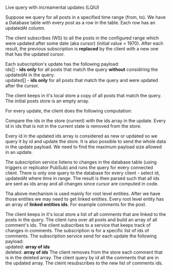 Live query with increamental updates (LQIU)

Suppose we query for all posts in a specified time range (from, to).
We have a Database table with every post as a row in the table.
Each row has an updatedAt column.

The client subscribes (WS) to all the posts in the configured range which were updated after some date (aka cursor) (initial value = 1970).
After each result, the previous subscription is **replaced** by the client with a new one that has the updated cursor.

Each subscription's update has the following payload:<br>
ids[] - **ids only** for all posts that match the query **without** considiring the updatedAt in the query.<br>
updated[] - **ids only** for all posts that match the query and were updated after the cursor.

The client keeps in it's local store a copy of all posts that match the query. The initial posts store is an empty array.

For every update, the client does the following computation:

Compare the ids in the store (current) with the ids array in the update. Every id in ids that is not in the current state is removed from the store.

Every id in the updated ids array is considered as new or updated so we query it by id and update the store. It is also possible to send the whole data in the update payload. We need to find the maximum payload size allowed in an update. 

The subscription service listens to changes in the database table (using triggers or replicator PubSub) and runs the query for every connected client. There is only one query to the database for every client - select id, updatedAt where time in range.
The result is then parsed such that all ids are sent as ids array and all changes since cursor are computed in code.

Tha above mechanism is used mainly for root level entities. After we have those entities we may need to get linked entities. Every root level entity has an array of **linked entities ids**. For example comments for the post. 

The client keeps in it's local store a list of all comments that are linked to the posts in the query. The client runs over all posts and build an array of all comment's ids. The client subscribes to a service that keeps track of changes in comments. The subscription is for a specific list of ids of comments. The subscription service send for each update the following payload:<br>
updated: **array of ids** <br>
deleted: **array of ids**
The client removes from the store each comment that is in the deleted array. The client query by id all the comments that are in the updated array. The cleint resubscribes to the new list of comments ids.


